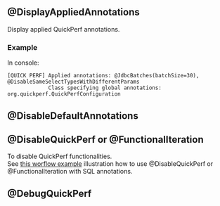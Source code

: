 ## @DisplayAppliedAnnotations
Display applied QuickPerf annotations.
### Example
In console:
```
[QUICK PERF] Applied annotations: @JdbcBatches(batchSize=30), @DisableSameSelectTypesWithDifferentParams
             Class specifying global annotations: org.quickperf.QuickPerfConfiguration
```

## @DisableDefaultAnnotations

## @DisableQuickPerf or @FunctionalIteration
To disable QuickPerf functionalities.<br>
See [this worflow example](SQL-annotations#Worflow) illustration how to use  @DisableQuickPerf or @FunctionalIteration with SQL annotations.

## @DebugQuickPerf